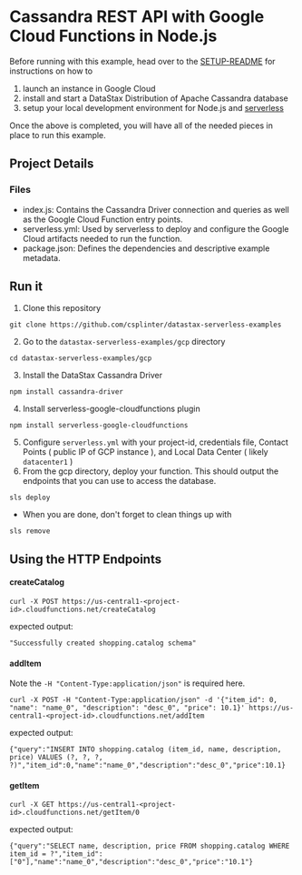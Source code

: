 # Cassandra REST API with Google Cloud Functions in Node.js
Before running with this example, head over to the [SETUP-README](SETUP-README.md) for instructions on how to 
1. launch an instance in Google Cloud
2. install and start a DataStax Distribution of Apache Cassandra database
3. setup your local development environment for Node.js and [serverless](https://serverless.com)

Once the above is completed, you will have all of the needed pieces in place to run this example.

## Project Details
### Files
- index.js: Contains the Cassandra Driver connection and queries as well as the Google Cloud Function entry points.
- serverless.yml: Used by serverless to deploy and configure the Google Cloud artifacts needed to run the function.
- package.json: Defines the dependencies and descriptive example metadata.

## Run it
1. Clone this repository
```
git clone https://github.com/csplinter/datastax-serverless-examples
```
2. Go to the `datastax-serverless-examples/gcp` directory
```
cd datastax-serverless-examples/gcp
```
3. Install the DataStax Cassandra Driver
```
npm install cassandra-driver
```
4. Install serverless-google-cloudfunctions plugin
```
npm install serverless-google-cloudfunctions
```
5. Configure `serverless.yml` with your project-id, credentials file, Contact Points ( public IP of GCP instance ), and Local Data Center ( likely `datacenter1` )
6. From the gcp directory, deploy your function. This should output the endpoints that you can use to access the database.
```
sls deploy
```
* When you are done, don't forget to clean things up with
```
sls remove
```

## Using the HTTP Endpoints
#### createCatalog
```
curl -X POST https://us-central1-<project-id>.cloudfunctions.net/createCatalog
````
expected output:
```
"Successfully created shopping.catalog schema"
```
#### addItem
Note the `-H "Content-Type:application/json"` is required here.
```
curl -X POST -H "Content-Type:application/json" -d '{"item_id": 0, "name": "name_0", "description": "desc_0", "price": 10.1}' https://us-central1-<project-id>.cloudfunctions.net/addItem
```
expected output:
```
{"query":"INSERT INTO shopping.catalog (item_id, name, description, price) VALUES (?, ?, ?, ?)","item_id":0,"name":"name_0","description":"desc_0","price":10.1}
```
#### getItem
```
curl -X GET https://us-central1-<project-id>.cloudfunctions.net/getItem/0
```
expected output:
```
{"query":"SELECT name, description, price FROM shopping.catalog WHERE item_id = ?","item_id":["0"],"name":"name_0","description":"desc_0","price":"10.1"}
```
